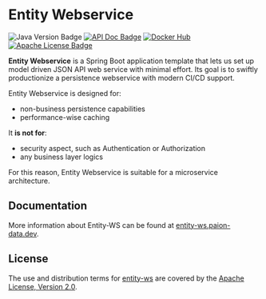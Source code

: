 Entity Webservice
=================

![Java Version Badge][Java Version Badge]
[![API Doc Badge]][API Doc URL]
[![Docker Hub][Docker Pulls Badge]][Docker Hub URL]
[![Apache License Badge]][Apache License, Version 2.0]

__Entity Webservice__ is a Spring Boot application template that lets us set up model driven JSON API web service with
minimal effort. Its goal is to swiftly productionize a persistence webservice with modern CI/CD support.

Entity Webservice is designed for:

- non-business persistence capabilities
- performance-wise caching

It __is not for__:

- security aspect, such as Authentication or Authorization
- any business layer logics

For this reason, Entity Webservice is suitable for a microservice architecture.

Documentation
-------------

More information about Entity-WS can be found at [entity-ws.paion-data.dev](https://entity-ws.paion-data.dev/).

License
-------

The use and distribution terms for [entity-ws]() are covered by the [Apache License, Version 2.0].

[Apache License Badge]: https://img.shields.io/badge/Apache%202.0-F25910.svg?style=for-the-badge&logo=Apache&logoColor=white
[Apache License, Version 2.0]: https://www.apache.org/licenses/LICENSE-2.0
[API Doc Badge]: https://img.shields.io/badge/Open%20API-Swagger-85EA2D.svg?style=for-the-badge&logo=openapiinitiative&logoColor=white&labelColor=6BA539
[API Doc URL]: https://springdoc.org/

[Docker Pulls Badge]: https://img.shields.io/docker/pulls/paiondatahub/entity-ws?style=for-the-badge&logo=docker&color=2596EC
[Docker Hub URL]: https://hub.docker.com/r/paiondatahub/entity-ws

[Java Version Badge]: https://img.shields.io/badge/Java-17-brightgreen?style=for-the-badge&logo=OpenJDK&logoColor=white
